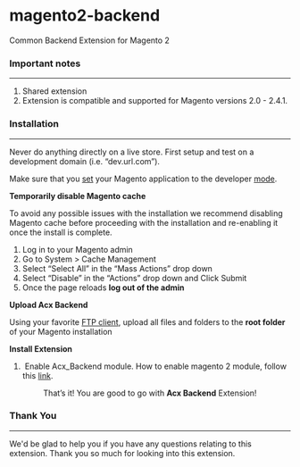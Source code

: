 # magento2-backend
Common Backend Extension for Magento 2

<div id="documenter_content">

<section id="installation">
	<div class="page-header"><h3>Important notes</h3><hr class="notop"></div>
	<ol> 
		<li>Shared extension</li>
		<li>Extension is compatible and supported for Magento versions 2.0 - 2.4.1.</li>
	</ol>
	</div>
</section>
<section id="installation">
	<div class="page-header"><h3>Installation</h3><hr class="notop"></div>
<p class="warning">
	Never do anything directly on a live store. First setup and test on a development domain (i.e. “dev.url.com”).</p>
<p class="warning">
	Make sure that you <a href="http://devdocs.magento.com/guides/v2.0/frontend-dev-guide/themes/theme-apply.html#/guides/v2.0/config-guide/cli/config-cli-subcommands-mode.html">set</a> your Magento application to the developer <a href="http://devdocs.magento.com/guides/v2.0/config-guide/bootstrap/magento-modes.html">mode</a>.</p>
<p id="installation_strongtemporarily_disable_magento_cache_strong">
	<strong>Temporarily disable Magento cache</strong></p>
<p>
	To avoid any possible issues with the installation we recommend disabling Magento cache before proceeding with the installation and re-enabling it once the install is complete.</p>
<ol>
	<li>
		Log in to your Magento admin</li>
	<li>
		Go to System &gt; Cache Management</li>
	<li>
		Select “Select All” in the “Mass Actions” drop down</li>
	<li>
		Select “Disable” in the “Actions” drop down and Click Submit</li>
	<li>
		Once the page reloads <strong>log out of the admin</strong></li>
</ol>
<p id="installation_strongupload_oxy_theme_files_strong">
	<strong>Upload Acx Backend</strong></p>
<p>
	Using your favorite <a href="http://lifehacker.com/5039956/five-best-ftp-clients" target="_blank" title="Free FTP tools">FTP client</a>, upload all files and folders to the <strong>root folder</strong> of your Magento installation</p>
<p id="installation_strongtemporarily_disable_magento_cache_strong">
	<strong>Install Extension</strong></p>
<ol>
	<li>
		&nbsp;Enable Acx_Backend module. How to enable magento 2 module, follow this <a href="https://www.agilecodex.com/enable-and-disable-magento-2-module/">link</a>.</li>
</ol>
<div class="alert alert-success" style="text-align: center;">
	That’s it! You are good to go with <strong>Acx Backend</strong> Extension!</div>
</section>


<section id="thank_you">
	<div class="page-header"><h3>Thank You</h3><hr class="notop"></div>
<p>
	We'd be glad to help you if you have any questions relating to this extension. Thank you so much for looking into this extension.</p>
</section>
